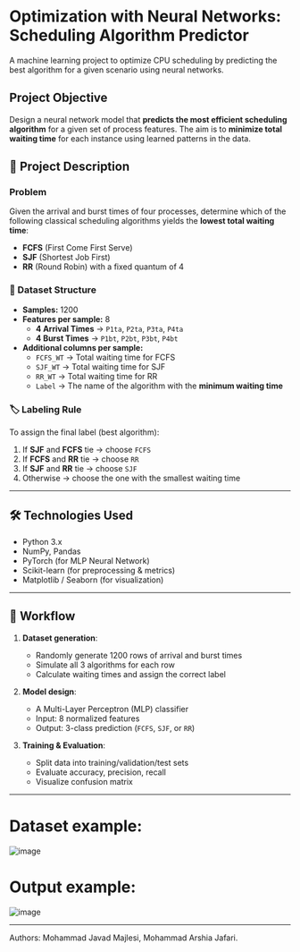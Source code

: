 # Optimization with Neural Networks: Scheduling Algorithm Predictor

A machine learning project to optimize CPU scheduling by predicting the best algorithm for a given scenario using neural networks.

## Project Objective

Design a neural network model that **predicts the most efficient scheduling algorithm** for a given set of process features. The aim is to **minimize total waiting time** for each instance using learned patterns in the data.

## 📄 Project Description

### Problem

Given the arrival and burst times of four processes, determine which of the following classical scheduling algorithms yields the **lowest total waiting time**:

- **FCFS** (First Come First Serve)
- **SJF** (Shortest Job First)
- **RR** (Round Robin) with a fixed quantum of 4

### 🧾 Dataset Structure

- **Samples:** 1200
- **Features per sample:** 8
  - **4 Arrival Times** → `P1ta`, `P2ta`, `P3ta`, `P4ta`
  - **4 Burst Times** → `P1bt`, `P2bt`, `P3bt`, `P4bt`
- **Additional columns per sample:**
  - `FCFS_WT` → Total waiting time for FCFS
  - `SJF_WT` → Total waiting time for SJF
  - `RR_WT` → Total waiting time for RR
  - `Label` → The name of the algorithm with the **minimum waiting time**

### 🏷️ Labeling Rule

To assign the final label (best algorithm):

1. If **SJF** and **FCFS** tie → choose `FCFS`
2. If **FCFS** and **RR** tie → choose `RR`
3. If **SJF** and **RR** tie → choose `SJF`
4. Otherwise → choose the one with the smallest waiting time

---

## 🛠️ Technologies Used

- Python 3.x
- NumPy, Pandas
- PyTorch (for MLP Neural Network)
- Scikit-learn (for preprocessing & metrics)
- Matplotlib / Seaborn (for visualization)

---

## 🔄 Workflow

1. **Dataset generation**:
   - Randomly generate 1200 rows of arrival and burst times
   - Simulate all 3 algorithms for each row
   - Calculate waiting times and assign the correct label

2. **Model design**:
   - A Multi-Layer Perceptron (MLP) classifier
   - Input: 8 normalized features
   - Output: 3-class prediction (`FCFS`, `SJF`, or `RR`)

3. **Training & Evaluation**:
   - Split data into training/validation/test sets
   - Evaluate accuracy, precision, recall
   - Visualize confusion matrix

---

# Dataset example:

![image](https://github.com/user-attachments/assets/94a959ae-84b9-4f20-a6b7-7523c1473a72)

# Output example:

![image](https://github.com/user-attachments/assets/65409c1e-089a-4483-bfca-1efa488c2c51)

---
Authors: Mohammad Javad Majlesi, Mohammad Arshia Jafari.

